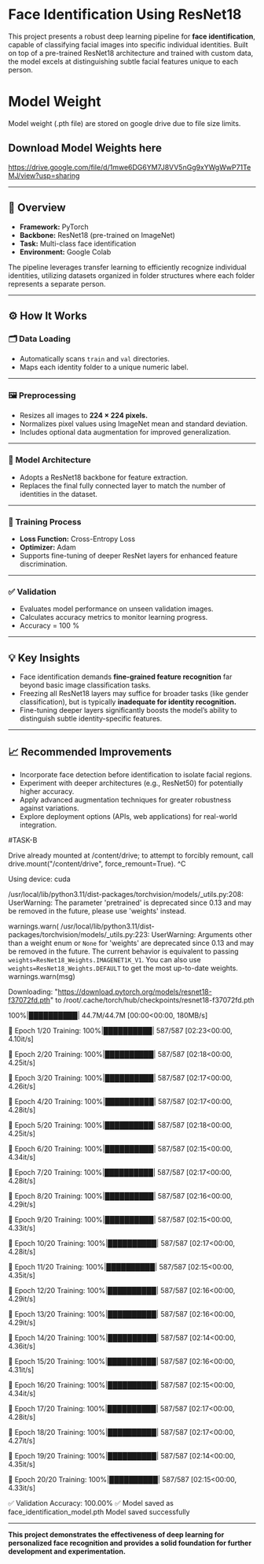 # Face Identification Using ResNet18

This project presents a robust deep learning pipeline for **face identification**, capable of classifying facial images into specific individual identities. Built on top of a pre-trained ResNet18 architecture and trained with custom data, the model excels at distinguishing subtle facial features unique to each person.

# Model Weight

Model weight (.pth file) are stored on google drive due to file size limits.

## Download Model Weights here

https://drive.google.com/file/d/1mwe6DG6YM7J8VV5nGg9xYWgWwP71TeMJ/view?usp=sharing

---

## 🚀 Overview

- **Framework:** PyTorch
- **Backbone:** ResNet18 (pre-trained on ImageNet)
- **Task:** Multi-class face identification
- **Environment:** Google Colab

The pipeline leverages transfer learning to efficiently recognize individual identities, utilizing datasets organized in folder structures where each folder represents a separate person.

---

## ⚙️ How It Works

### 🗂️ Data Loading

- Automatically scans `train` and `val` directories.
- Maps each identity folder to a unique numeric label.

---

### 🖼️ Preprocessing

- Resizes all images to **224 × 224 pixels.**
- Normalizes pixel values using ImageNet mean and standard deviation.
- Includes optional data augmentation for improved generalization.

---

### 🧠 Model Architecture

- Adopts a ResNet18 backbone for feature extraction.
- Replaces the final fully connected layer to match the number of identities in the dataset.

---

### 🎯 Training Process

- **Loss Function:** Cross-Entropy Loss
- **Optimizer:** Adam
- Supports fine-tuning of deeper ResNet layers for enhanced feature discrimination.

---

### ✅ Validation

- Evaluates model performance on unseen validation images.
- Calculates accuracy metrics to monitor learning progress.
- Accuracy = 100 %

---

## 💡 Key Insights

- Face identification demands **fine-grained feature recognition** far beyond basic image classification tasks.
- Freezing all ResNet18 layers may suffice for broader tasks (like gender classification), but is typically **inadequate for identity recognition.**
- Fine-tuning deeper layers significantly boosts the model’s ability to distinguish subtle identity-specific features.

---

## 📈 Recommended Improvements

- Incorporate face detection before identification to isolate facial regions.
- Experiment with deeper architectures (e.g., ResNet50) for potentially higher accuracy.
- Apply advanced augmentation techniques for greater robustness against variations.
- Explore deployment options (APIs, web applications) for real-world integration.

#TASK-B

Drive already mounted at /content/drive; to attempt to forcibly remount, call drive.mount("/content/drive", force_remount=True).
^C


Using device: cuda


/usr/local/lib/python3.11/dist-packages/torchvision/models/_utils.py:208: UserWarning: The parameter 'pretrained' is deprecated since 0.13 and may be removed in the future, please use 'weights' instead.


  warnings.warn(
/usr/local/lib/python3.11/dist-packages/torchvision/models/_utils.py:223: UserWarning: Arguments other than a weight enum or `None` for 'weights' are deprecated since 0.13 and may be removed in the future. The current behavior is equivalent to passing `weights=ResNet18_Weights.IMAGENET1K_V1`. You can also use `weights=ResNet18_Weights.DEFAULT` to get the most up-to-date weights.
  warnings.warn(msg)

  
Downloading: "https://download.pytorch.org/models/resnet18-f37072fd.pth" to /root/.cache/torch/hub/checkpoints/resnet18-f37072fd.pth


100%|██████████| 44.7M/44.7M [00:00<00:00, 180MB/s]

🔁 Epoch 1/20
Training: 100%|██████████| 587/587 [02:23<00:00,  4.10it/s]

🔁 Epoch 2/20
Training: 100%|██████████| 587/587 [02:18<00:00,  4.25it/s]

🔁 Epoch 3/20
Training: 100%|██████████| 587/587 [02:17<00:00,  4.26it/s]

🔁 Epoch 4/20
Training: 100%|██████████| 587/587 [02:17<00:00,  4.28it/s]

🔁 Epoch 5/20
Training: 100%|██████████| 587/587 [02:18<00:00,  4.25it/s]

🔁 Epoch 6/20
Training: 100%|██████████| 587/587 [02:15<00:00,  4.34it/s]

🔁 Epoch 7/20
Training: 100%|██████████| 587/587 [02:17<00:00,  4.28it/s]

🔁 Epoch 8/20
Training: 100%|██████████| 587/587 [02:16<00:00,  4.29it/s]

🔁 Epoch 9/20
Training: 100%|██████████| 587/587 [02:15<00:00,  4.33it/s]

🔁 Epoch 10/20
Training: 100%|██████████| 587/587 [02:17<00:00,  4.28it/s]

🔁 Epoch 11/20
Training: 100%|██████████| 587/587 [02:15<00:00,  4.35it/s]

🔁 Epoch 12/20
Training: 100%|██████████| 587/587 [02:16<00:00,  4.29it/s]

🔁 Epoch 13/20
Training: 100%|██████████| 587/587 [02:16<00:00,  4.29it/s]

🔁 Epoch 14/20
Training: 100%|██████████| 587/587 [02:14<00:00,  4.36it/s]

🔁 Epoch 15/20
Training: 100%|██████████| 587/587 [02:16<00:00,  4.31it/s]

🔁 Epoch 16/20
Training: 100%|██████████| 587/587 [02:15<00:00,  4.34it/s]

🔁 Epoch 17/20
Training: 100%|██████████| 587/587 [02:17<00:00,  4.28it/s]

🔁 Epoch 18/20
Training: 100%|██████████| 587/587 [02:17<00:00,  4.27it/s]

🔁 Epoch 19/20
Training: 100%|██████████| 587/587 [02:14<00:00,  4.35it/s]

🔁 Epoch 20/20
Training: 100%|██████████| 587/587 [02:15<00:00,  4.33it/s]

✅ Validation Accuracy: 100.00%
✅ Model saved as face_identification_model.pth
Model saved successfully


---

**This project demonstrates the effectiveness of deep learning for personalized face recognition and provides a solid foundation for further development and experimentation.**

